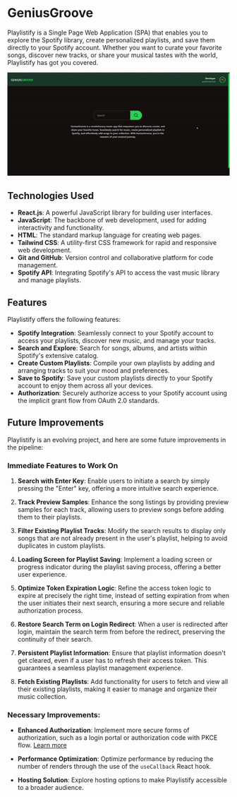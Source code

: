 # GeniusGroove

Playlistify is a Single Page Web Application (SPA) that enables you to explore the Spotify library, create personalized playlists, and save them directly to your Spotify account. Whether you want to curate your favorite songs, discover new tracks, or share your musical tastes with the world, Playlistify has got you covered.

![GeniusGroove](public/gifDemo.gif)

## Technologies Used

- **React.js**: A powerful JavaScript library for building user interfaces.
- **JavaScript**: The backbone of web development, used for adding interactivity and functionality.
- **HTML**: The standard markup language for creating web pages.
- **Tailwind CSS**: A utility-first CSS framework for rapid and responsive web development.
- **Git and GitHub**: Version control and collaborative platform for code management.
- **Spotify API**: Integrating Spotify's API to access the vast music library and manage playlists.

## Features

Playlistify offers the following features:

- **Spotify Integration**: Seamlessly connect to your Spotify account to access your playlists, discover new music, and manage your tracks.
- **Search and Explore**: Search for songs, albums, and artists within Spotify's extensive catalog.
- **Create Custom Playlists**: Compile your own playlists by adding and arranging tracks to suit your mood and preferences.
- **Save to Spotify**: Save your custom playlists directly to your Spotify account to enjoy them across all your devices.
- **Authorization**: Securely authorize access to your Spotify account using the implicit grant flow from OAuth 2.0 standards.

## Future Improvements

Playlistify is an evolving project, and here are some future improvements in the pipeline:

### Immediate Features to Work On

1. **Search with Enter Key**: Enable users to initiate a search by simply pressing the "Enter" key, offering a more intuitive search experience.

2. **Track Preview Samples**: Enhance the song listings by providing preview samples for each track, allowing users to preview songs before adding them to their playlists.

3. **Filter Existing Playlist Tracks**: Modify the search results to display only songs that are not already present in the user's playlist, helping to avoid duplicates in custom playlists.

4. **Loading Screen for Playlist Saving**: Implement a loading screen or progress indicator during the playlist saving process, offering a better user experience.

5. **Optimize Token Expiration Logic**: Refine the access token logic to expire at precisely the right time, instead of setting expiration from when the user initiates their next search, ensuring a more secure and reliable authorization process.

6. **Restore Search Term on Login Redirect**: When a user is redirected after login, maintain the search term from before the redirect, preserving the continuity of their search.

7. **Persistent Playlist Information**: Ensure that playlist information doesn't get cleared, even if a user has to refresh their access token. This guarantees a seamless playlist management experience.

8. **Fetch Existing Playlists**: Add functionality for users to fetch and view all their existing playlists, making it easier to manage and organize their music collection.

### Necessary Improvements:

- **Enhanced Authorization**: Implement more secure forms of authorization, such as a login portal or authorization code with PKCE flow. [Learn more](https://developer.spotify.com/documentation/web-api/tutorials/code-pkce-flow)

- **Performance Optimization**: Optimize performance by reducing the number of renders through the use of the `useCallback` React hook.

- **Hosting Solution**: Explore hosting options to make Playlistify accessible to a broader audience.
